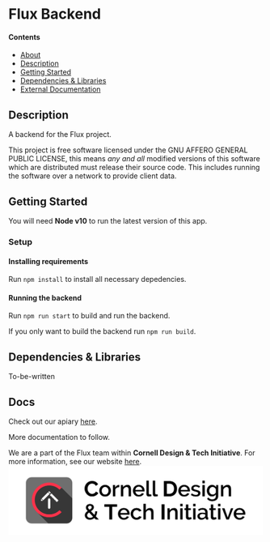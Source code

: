 # Flux Backend

#### Contents

- [About](#about)
- [Description](#description)
- [Getting Started](#getting-started)
- [Dependencies & Libraries](#dependencies--libraries)
- [External Documentation](#docs)

## Description

A backend for the Flux project.

This project is free software licensed under the GNU AFFERO GENERAL PUBLIC LICENSE, this means _any and all_ modified versions of this software which are distributed must release their source code. This includes running the software over a network to provide client data.

## Getting Started

You will need **Node v10** to run the latest version of this app.

### Setup

#### Installing requirements

Run `npm install` to install all necessary depedencies.

#### Running the backend

Run `npm run start` to build and run the backend.

If you only want to build the backend run `npm run build`.

## Dependencies & Libraries

To-be-written

## Docs

Check out our apiary [here](https://campusdensity.docs.apiary.io/#).

More documentation to follow.

We are a part of the Flux team within **Cornell Design & Tech Initiative**. For more information, see our website [here](https://cornelldti.org/).
<img src="https://raw.githubusercontent.com/cornell-dti/design/master/Branding/Wordmark/Dark%20Text/Transparent/Wordmark-Dark%20Text-Transparent%403x.png">
